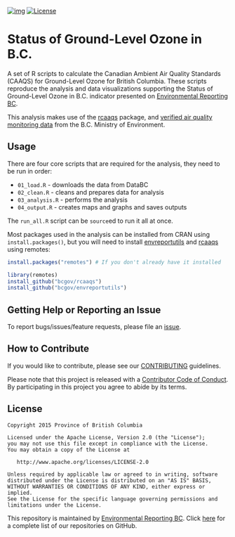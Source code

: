 [![img](https://img.shields.io/badge/Lifecycle-Stable-97ca00)](https://github.com/bcgov/repomountie/blob/master/doc/lifecycle-badges.md)
[![License](https://img.shields.io/badge/License-Apache%202.0-blue.svg)](https://opensource.org/licenses/Apache-2.0)

# Status of Ground-Level Ozone in B.C.

A set of R scripts to calculate the Canadian Ambient Air Quality Standards (CAAQS) for  Ground-Level Ozone for British Columbia. These scripts reproduce the analysis and data visualizations supporting the Status of Ground-Level Ozone in B.C. indicator presented on [Environmental Reporting BC](http://www.env.gov.bc.ca/soe/indicators/air/ozone.html).

This analysis makes use of the [rcaaqs](https://github.com/bcgov/rcaaqs) package, and [verified air quality monitoring data](https://catalogue.data.gov.bc.ca/dataset/77eeadf4-0c19-48bf-a47a-fa9eef01f409) from the B.C. Ministry of Environment.

## Usage

There are four core scripts that are required for the analysis, they need to be run in order:

- `01_load.R` - downloads the data from DataBC
- `02_clean.R` - cleans and prepares data for analysis
- `03_analysis.R` - performs the analysis
- `04_output.R` - creates maps and graphs and saves outputs

The `run_all.R` script can be `source`ed to run it all at once.

Most packages used in the analysis can be installed from CRAN using `install.packages()`, but you will need to install [envreportutils](https://github.com/bcgov/envreportutils) and [rcaaqs](https://github.com/bcgov/rcaaqs) using remotes:

```r
install.packages("remotes") # If you don't already have it installed

library(remotes)
install_github("bcgov/rcaaqs")
install_github("bcgov/envreportutils")
```

## Getting Help or Reporting an Issue

To report bugs/issues/feature requests, please file an [issue](https://github.com/bcgov/ozone-caaqs-indicator/issues).

## How to Contribute

If you would like to contribute, please see our [CONTRIBUTING](CONTRIBUTING.md) guidelines.

Please note that this project is released with a [Contributor Code of Conduct](CODE_OF_CONDUCT.md). By participating in this project you agree to abide by its terms.

## License

    Copyright 2015 Province of British Columbia

    Licensed under the Apache License, Version 2.0 (the "License");
    you may not use this file except in compliance with the License.
    You may obtain a copy of the License at 

       http://www.apache.org/licenses/LICENSE-2.0

    Unless required by applicable law or agreed to in writing, software
    distributed under the License is distributed on an "AS IS" BASIS,
    WITHOUT WARRANTIES OR CONDITIONS OF ANY KIND, either express or implied.
    See the License for the specific language governing permissions and
    limitations under the License.

This repository is maintained by [Environmental Reporting BC](http://www2.gov.bc.ca/gov/content?id=FF80E0B985F245CEA62808414D78C41B). Click [here](https://github.com/bcgov/EnvReportBC) for a complete list of our repositories on GitHub.
